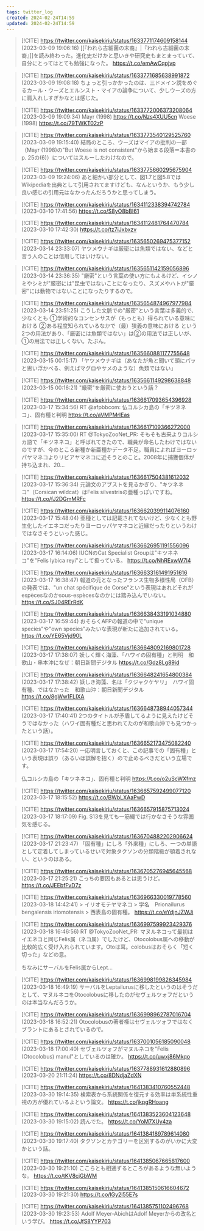 ```yaml
---
tags: twitter_log
created: 2024-02-24T14:59
updated: 2024-02-24T14:59
---
```


> [!CITE] https://twitter.com/kaisekiriu/status/1633771174609158144 (2023-03-09 19:06:16)
> [[『われら古細菌の末裔』|『われら古細菌の末裔』]]を読み終わった。進化史だけかと思いきや研究史もまとまっていて、自分にとってはとても勉強になった。
> https://t.co/emAwCqpjvp

> [!CITE] https://twitter.com/kaisekiriu/status/1633771685638991872 (2023-03-09 19:08:18)
> ちょっと引っかかったのは、三ドメイン説をめぐるカール・ウーズとエルンスト・マイアの論争について、少しウーズの方に肩入れしすぎかなとは感じた。

> [!CITE] https://twitter.com/kaisekiriu/status/1633772006373208064 (2023-03-09 19:09:34)
> Mayr (1998)
> https://t.co/Nzs4XUU5cn
> Woese (1998)
> https://t.co/79TWKT02zP

> [!CITE] https://twitter.com/kaisekiriu/status/1633773540129525760 (2023-03-09 19:15:40)
> 結局のところ、ウーズはマイアの批判の一部（Mayr (1998)の"But Woese is not consistent"から始まる段落＝本書のp. 25の(6)）についてはスルーしたわけなので。

> [!CITE] https://twitter.com/kaisekiriu/status/1633775660295675904 (2023-03-09 19:24:06)
> あと細かい部分として、図1.7と図5.8ではWikipediaを出典として引用されてますけども、なんというか、もう少し良い感じの引用元はなかったんだろうかと思ってしまう。

> [!CITE] https://twitter.com/kaisekiriu/status/1634112338394742784 (2023-03-10 17:41:56)
> https://t.co/S8yO8bBI61

> [!CITE] https://twitter.com/kaisekiriu/status/1634112481764470784 (2023-03-10 17:42:30)
> https://t.co/tz7iJxbxzv

> [!CITE] https://twitter.com/kaisekiriu/status/1635650269475377152 (2023-03-14 23:33:07)
> ヤツメウナギは厳密には魚類ではない、などと言う人のことは信用してはいけない。

> [!CITE] https://twitter.com/kaisekiriu/status/1635651142159056896 (2023-03-14 23:36:35)
> "厳密"という言葉の使い方にもよるけど、イシノミやシミが"厳密には"昆虫ではないことになったり、スズメやハトが"厳密"には動物ではないことになったりするので。

> [!CITE] https://twitter.com/kaisekiriu/status/1635654874967977984 (2023-03-14 23:51:25)
> こうした文脈での"厳密"という言葉は多義的で、少なくとも
> ①学術的なコンセンサスが（もっとも）得られている意味における
> ②ある程度知られているなかで（最）狭義の意味における
> という2つの用法があり、「厳密には魚類ではない」は②の用法では正しいが、①の用法では正しくない。たぶん。

> [!CITE] https://twitter.com/kaisekiriu/status/1635660881177755648 (2023-03-15 00:15:17)
> 「ヤツメウナギは（あなたが魚と聞いて頭にパッと思い浮かべる、例えばマグロやサメのような）魚類ではない」

> [!CITE] https://twitter.com/kaisekiriu/status/1635661149298638848 (2023-03-15 00:16:21)
> "厳密"を厳密に使おうという話？

> [!CITE] https://twitter.com/kaisekiriu/status/1636617093654396928 (2023-03-17 15:34:56)
> RT @afpbbcom: 仏コルシカ島の「キツネネコ」、固有種と判明
>  https://t.co/aVMPMrlEas

> [!CITE] https://twitter.com/kaisekiriu/status/1636617109366272000 (2023-03-17 15:35:00)
> RT @TokyoZooNet_PR: そもそも古来よりコルシカ語で「キツネネコ」と呼ばれてきたので、職員が命名したわけではないのですが、今のところ新種か新亜種かデータ不足。職員によればヨーロッパヤマネコよりリビアヤマネコに近そうとのこと。2008年に捕獲個体が持ち込まれ、20…

> [!CITE] https://twitter.com/kaisekiriu/status/1636617504381612032 (2023-03-17 15:36:34)
> 元論文のアブストを見るかぎり、"キツネネコ"（Corsican wildcat）はFelis silvestrisの亜種っぽいですね。
> https://t.co/fJ2DGmMRFc

> [!CITE] https://twitter.com/kaisekiriu/status/1636620399114076160 (2023-03-17 15:48:04)
> 亜種としては記載されてないけど、少なくとも野生化したイエネコだったりヨーロッパヤマネコと近縁だったりというわけではなさそうといった感じ。

> [!CITE] https://twitter.com/kaisekiriu/status/1636626951191556096 (2023-03-17 16:14:06)
> IUCNのCat Specialist Groupは"キツネネコ"を"Felis lybica reyi"として扱っている。
> https://t.co/NhRExwW7l4

> [!CITE] https://twitter.com/kaisekiriu/status/1636633161491951616 (2023-03-17 16:38:47)
> 報道の元となったフランス生物多様性局（OFB）の発表では、"un chat spécifique de Corse"という表現はあれどそれがespècesなのかsous-espècesなのかには踏み込んでいない。
> https://t.co/SJ04RErRdK

> [!CITE] https://twitter.com/kaisekiriu/status/1636638433191034880 (2023-03-17 16:59:44)
> おそらくAFPの報道の中で"unique species"や"own species"みたいな表現が新たに追加されている。
> https://t.co/YE65Vjd90L

> [!CITE] https://twitter.com/kaisekiriu/status/1636648092169801728 (2023-03-17 17:38:07)
> 妖しく輝く海藻、「ハワイの固有種」と判明　和歌山・串本沖になぜ：朝日新聞デジタル https://t.co/Gdz8Lg89id

> [!CITE] https://twitter.com/kaisekiriu/status/1636648241654800384 (2023-03-17 17:38:42)
> 妖しき海藻、名は「クジャクケヤリ」　ハワイ固有種、ではなかった　和歌山沖：朝日新聞デジタル
> https://t.co/8gWw1FLIXA

> [!CITE] https://twitter.com/kaisekiriu/status/1636648738944057344 (2023-03-17 17:40:41)
> 2つのタイトルが矛盾してるように見えたけどそうではなかった（ハワイ固有種だと思われてたのが和歌山沖でも見つかったという話）。

> [!CITE] https://twitter.com/kaisekiriu/status/1636652173475082240 (2023-03-17 17:54:20)
> 一応明言しておくと、この記事での「固有種」という表現は誤り（あるいは誤解を招く）ので止めるべきだという立場です。
> 
> 仏コルシカ島の「キツネネコ」、固有種と判明
> https://t.co/o2uScWXfmz

> [!CITE] https://twitter.com/kaisekiriu/status/1636657592499077120 (2023-03-17 18:15:52)
> https://t.co/BWbLXAaPwD

> [!CITE] https://twitter.com/kaisekiriu/status/1636657915875713024 (2023-03-17 18:17:09)
> Fig. S13を見ても一筋縄では行かなさそうな雰囲気を感じる。

> [!CITE] https://twitter.com/kaisekiriu/status/1636704882202906624 (2023-03-17 21:23:47)
> 「固有種」にしろ「外来種」にしろ、一つの単語として定着してしまっているせいで対象タクソンの分類階級が頓着されない、というのはある。

> [!CITE] https://twitter.com/kaisekiriu/status/1636705276945645568 (2023-03-17 21:25:21)
> こっちの要因もあるとは思うけど。
> https://t.co/JEEbfFvD7z

> [!CITE] https://twitter.com/kaisekiriu/status/1636966330019778560 (2023-03-18 14:42:41)
> &gt; イリオモテヤマネコ
> &gt; 学名　Prionailurus bengalensis iriomotensis
> &gt; 西表島の固有種。
> https://t.co/eYdjnJZWJi

> [!CITE] https://twitter.com/kaisekiriu/status/1636997599923429376 (2023-03-18 16:46:56)
> RT @TokyoZooNet_PR: マヌルネコって最初はイエネコと同じFelis属（ネコ属）でしたけど、Otocolobus属への移動が比較的広く受け入れられています。Otoは耳。colobusはおそらく「短く切った」などの意。
> 
> ちなみにサーバルをFelis属からLept…

> [!CITE] https://twitter.com/kaisekiriu/status/1636998199826345984 (2023-03-18 16:49:19)
> サーバルをLeptailurusに移したというのはそうだとして、マヌルネコをOtocolobusに移したのがセヴェルツォフだというのは本当なんだろうか。

> [!CITE] https://twitter.com/kaisekiriu/status/1636998962787016704 (2023-03-18 16:52:21)
> Otocolobusの著者権はセヴェルツォフではなくブラントにあるとされているので。

> [!CITE] https://twitter.com/kaisekiriu/status/1637001056185090048 (2023-03-18 17:00:40)
> セヴェルツォフがマヌルネコを"Felis (Otocolobus) manul"としているのは確か。
> https://t.co/uwxj86Mkqo

> [!CITE] https://twitter.com/kaisekiriu/status/1637788931612880896 (2023-03-20 21:11:24)
> https://t.co/8DNdjaZdXN

> [!CITE] https://twitter.com/kaisekiriu/status/1641383410760552448 (2023-03-30 19:14:35)
> 検索表から系統関係を復元する効率は単系統性重視の方が優れているよという論文。
> https://t.co/jkpgRHoang

> [!CITE] https://twitter.com/kaisekiriu/status/1641383523604123648 (2023-03-30 19:15:02)
> 読んでた。
> https://t.co/YoM7XUy4za

> [!CITE] https://twitter.com/kaisekiriu/status/1641384189789614080 (2023-03-30 19:17:40)
> タクソンとカテゴリーを区別するのがいかに大変かという話。

> [!CITE] https://twitter.com/kaisekiriu/status/1641385067665817600 (2023-03-30 19:21:10)
> ここらとも相通ずるところがあるような無いような。
> https://t.co/tKV8cjGbWM

> [!CITE] https://twitter.com/kaisekiriu/status/1641385150616604672 (2023-03-30 19:21:30)
> https://t.co/lGy2l55E7s

> [!CITE] https://twitter.com/kaisekiriu/status/1641385751102496768 (2023-03-30 19:23:53)
> Adolf Meyer-AbichはAdolf Meyerからの改名という学び。
> https://t.co/JfS8YYP703
